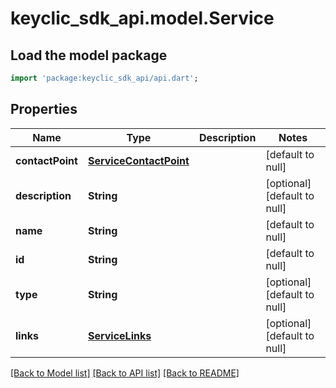 # keyclic_sdk_api.model.Service

## Load the model package
```dart
import 'package:keyclic_sdk_api/api.dart';
```

## Properties
Name | Type | Description | Notes
------------ | ------------- | ------------- | -------------
**contactPoint** | [**ServiceContactPoint**](ServiceContactPoint.md) |  | [default to null]
**description** | **String** |  | [optional] [default to null]
**name** | **String** |  | [default to null]
**id** | **String** |  | [default to null]
**type** | **String** |  | [optional] [default to null]
**links** | [**ServiceLinks**](ServiceLinks.md) |  | [optional] [default to null]

[[Back to Model list]](../README.md#documentation-for-models) [[Back to API list]](../README.md#documentation-for-api-endpoints) [[Back to README]](../README.md)


